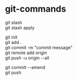 # git-commands

git stash  
git stash apply


git init  
git add .  
git commit -m "commit message"  
git remote add origin  
git push -u origin --all  

git commit --amend  
git push
